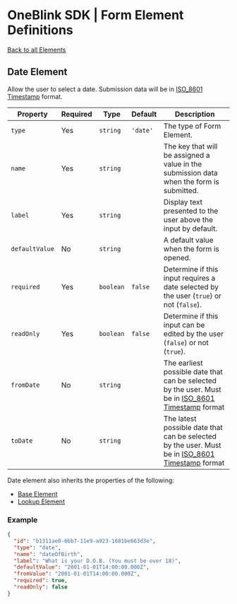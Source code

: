 # OneBlink SDK | Form Element Definitions

[Back to all Elements](./README.md)

## Date Element

Allow the user to select a date. Submission data will be in [ISO_8601 Timestamp](https://en.wikipedia.org/wiki/ISO_8601) format.

| Property       | Required | Type      | Default  | Description                                                                                                                                 |
| -------------- | -------- | --------- | -------- | ------------------------------------------------------------------------------------------------------------------------------------------- |
| `type`         | Yes      | `string`  | `'date'` | The type of Form Element.                                                                                                                   |
| `name`         | Yes      | `string`  |          | The key that will be assigned a value in the submission data when the form is submitted.                                                    |
| `label`        | Yes      | `string`  |          | Display text presented to the user above the input by default.                                                                              |
| `defaultValue` | No       | `string`  |          | A default value when the form is opened.                                                                                                    |
| `required`     | Yes      | `boolean` | `false`  | Determine if this input requires a date selected by the user (`true`) or not (`false`).                                                     |
| `readOnly`     | Yes      | `boolean` | `false`  | Determine if this input can be edited by the user (`false`) or not (`true`).                                                                |
| `fromDate`     | No       | `string`  |          | The earliest possible date that can be selected by the user. Must be in [ISO_8601 Timestamp](https://en.wikipedia.org/wiki/ISO_8601) format |
| `toDate`       | No       | `string`  |          | The latest possible date that can be selected by the user. Must be in [ISO_8601 Timestamp](https://en.wikipedia.org/wiki/ISO_8601) format   |

Date element also inherits the properties of the following:

-   [Base Element](./base-element.md)
-   [Lookup Element](./lookup-element.md)

### Example

```JSON
{
  "id": "b1311ae0-6bb7-11e9-a923-1681be663d3e",
  "type": "date",
  "name": "dateOfBirth",
  "label": "What is your D.O.B. (You must be over 18)",
  "defaultValue": "2001-01-01T14:00:00.000Z",
  "fromValue": "2001-01-01T14:00:00.000Z",
  "required": true,
  "readOnly": false
}
```
